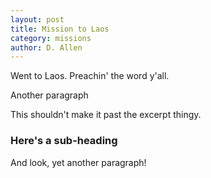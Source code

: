 ```yaml
---
layout: post
title: Mission to Laos
category: missions
author: D. Allen
---
```


Went to Laos. Preachin' the word y'all.

Another paragraph

This shouldn't make it past the excerpt thingy.

### Here's a sub-heading

And look, yet another paragraph!
